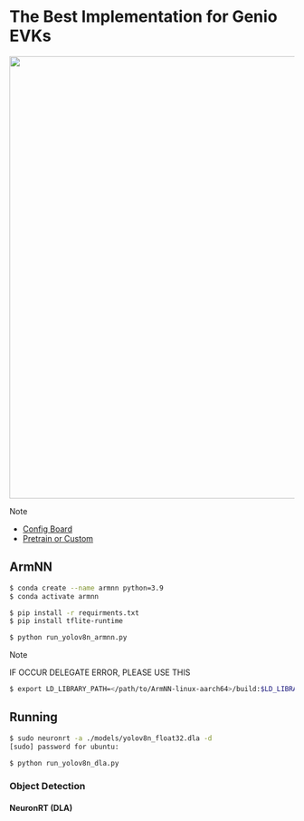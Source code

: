 # The Best Implementation for Genio EVKs

<div align="center">
<img src="https://github.com/R300-AI/ITRI-AI-Hub/blob/main/docs/assets/images/pages/genio_510_demonstration_workflow.png" width="780"/>
</div>

> [!NOTE]
> * [Config Board](https://r300-ai.github.io/ITRI-AI-Hub/docs/genio-evk.html)
> * [Pretrain or Custom]()


## ArmNN

```bash
$ conda create --name armnn python=3.9
$ conda activate armnn
```
```bash
$ pip install -r requirments.txt
$ pip install tflite-runtime
```

```bash
$ python run_yolov8n_armnn.py
```

> [!NOTE]
> IF OCCUR DELEGATE ERROR, PLEASE USE THIS
> ```bash
> $ export LD_LIBRARY_PATH=</path/to/ArmNN-linux-aarch64>/build:$LD_LIBRARY_PATH
> ```

## Running
```bash
$ sudo neuronrt -a ./models/yolov8n_float32.dla -d
[sudo] password for ubuntu:
```
```bash
$ python run_yolov8n_dla.py
```
### Object Detection
#### **NeuronRT (DLA)**

